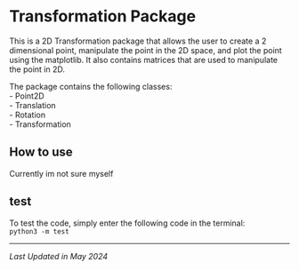 # Transformation Package

This is a 2D Transformation package that allows the user to create a 2 dimensional point, manipulate the point in the 2D space, and plot the point using the matplotlib. It also contains matrices that are used to manipulate the point in 2D. 

The package contains the following classes:  
    - Point2D  
    - Translation  
    - Rotation  
    - Transformation  


## How to use
Currently im not sure myself

## test

To test the code, simply enter the following code in the terminal:  
`python3 -m test`

---
*Last Updated in May 2024*